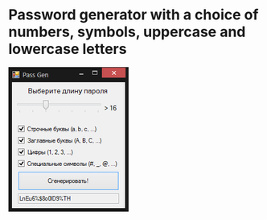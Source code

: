 # Password generator with a choice of numbers, symbols, uppercase and lowercase letters

![Screenshot](passgen.png)
